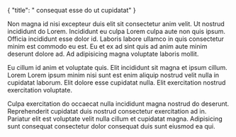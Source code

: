 {
  "title": " consequat esse do ut cupidatat"
}

Non magna id nisi excepteur duis elit sit consectetur anim velit. Ut nostrud incididunt do Lorem. Incididunt eu culpa Lorem culpa aute non quis ipsum. Officia incididunt esse dolor id. Laboris labore ullamco in quis consectetur minim est commodo eu est. Eu et ex ad sint quis ad anim aute minim deserunt dolore ad. Ad adipisicing magna voluptate laboris mollit.

Eu cillum id anim et voluptate quis. Elit incididunt sit magna et ipsum cillum. Lorem Lorem ipsum minim nisi sunt est enim aliquip nostrud velit nulla in cupidatat laborum. Elit dolore esse cupidatat nulla. Elit exercitation nostrud exercitation voluptate.

Culpa exercitation do occaecat nulla incididunt magna nostrud do deserunt. Reprehenderit cupidatat duis nostrud consectetur exercitation ad in. Pariatur elit est voluptate velit nulla cillum et cupidatat magna. Adipisicing sunt consequat consectetur dolor consequat duis sunt eiusmod ea qui.